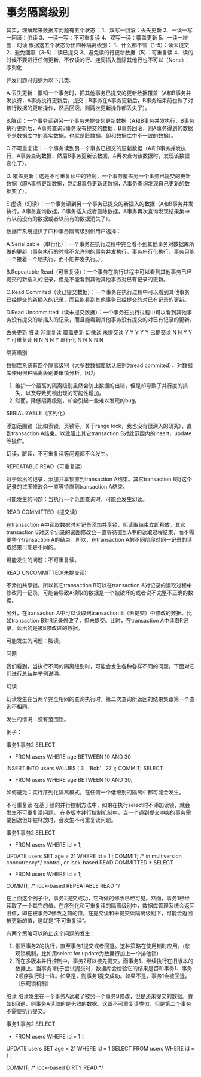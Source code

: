 # [事务隔离级别](http://blog.csdn.net/ocean1010/article/details/6548771)

其实，理解起来数据库问题有五个状态：
1、双写一回滚：丢失更新
2、一读一写一回滚：脏读
3、一读一写：不可重复读
4、双写一读：覆盖更新
5、一读一增删：幻读
根据这五个状态分出四种隔离级别：
1、什么都不管（1-5）：读未提交
2、避免回滚（3-5）：读已提交
3、避免读的行更新数据（5）：可重复读
4、读的时候不要进行任何更新，不仅读的行、连同插入删除其他行也不可以（None）：序列化

并发问题可归纳为以下几类:
 
A.丢失更新：撤销一个事务时，把其他事务已提交的更新数据覆盖（A和B事务并发执行，A事务执行更新后，提交；B事务在A事务更新后，B事务结束前也做了对该行数据的更新操作，然后回滚，则两次更新操作都丢失了）。

B.脏读：一个事务读到另一个事务未提交的更新数据（A和B事务并发执行，B事务执行更新后，A事务查询B事务没有提交的数据，B事务回滚，则A事务得到的数据不是数据库中的真实数据。也就是脏数据，即和数据库中不一致的数据）。

C.不可重复读：一个事务读到另一个事务已提交的更新数据（A和B事务并发执行，A事务查询数据，然后B事务更新该数据，A再次查询该数据时，发现该数据变化了）。

D. 覆盖更新：这是不可重复读中的特例，一个事务覆盖另一个事务已提交的更新数据（即A事务更新数据，然后B事务更新该数据，A事务查询发现自己更新的数据变了）。
 
E.虚读（幻读）：一个事务读到另一个事务已提交的新插入的数据（A和B事务并发执行，A事务查询数据，B事务插入或者删除数据，A事务再次查询发现结果集中有以前没有的数据或者以前有的数据消失了）。

数据库系统提供了四种事务隔离级别供用户选择：

A.Serializable（串行化）：一个事务在执行过程中完全看不到其他事务对数据库所做的更新（事务执行的时候不允许别的事务并发执行。事务串行化执行，事务只能一个接着一个地执行，而不能并发执行。）。

B.Repeatable Read（可重复读）：一个事务在执行过程中可以看到其他事务已经提交的新插入的记录，但是不能看到其他其他事务对已有记录的更新。

C.Read Commited（读已提交数据）：一个事务在执行过程中可以看到其他事务已经提交的新插入的记录，而且能看到其他事务已经提交的对已有记录的更新。

D.Read Uncommitted（读未提交数据）：一个事务在执行过程中可以看到其他事务没有提交的新插入的记录，而且能看到其他事务没有提交的对已有记录的更新。
 
丢失更新
脏读
非重复读
覆盖更新
幻像读
未提交读
Y
Y
Y
Y
Y
已提交读
N
N
Y
Y
Y
可重复读
N
N
N
N
Y
串行化
N
N
N
N
N

隔离级别
 
数据库系统有四个隔离级别（大多数数据库默认级别为read commited）。对数据库使用何种隔离级别要审慎分析，因为
1. 维护一个最高的隔离级别虽然会防止数据的出错，但是却导致了并行度的损失，以及导致死锁出现的可能性增加。
2. 然而，降低隔离级别，却会引起一些难以发现的bug。
 
SERIALIZABLE（序列化）
 
添加范围锁（比如表锁，页锁等，关于range lock，我也没有很深入的研究），直到transaction A结束。以此阻止其它transaction B对此范围内的insert，update等操作。
 
幻读，脏读，不可重复读等问题都不会发生。
 
REPEATABLE READ（可重复读）
 
对于读出的记录，添加共享锁直到transaction A结束。其它transaction B对这个记录的试图修改会一直等待直到transaction A结束。
 
可能发生的问题：当执行一个范围查询时，可能会发生幻读。
 
READ COMMITTED（提交读）
 
在transaction A中读取数据时对记录添加共享锁，但读取结束立即释放。其它transaction B对这个记录的试图修改会一直等待直到A中的读取过程结束，而不需要整个transaction A的结束。所以，在transaction A的不同阶段对同一记录的读取结果可能是不同的。
 
可能发生的问题：不可重复读。
 
READ UNCOMMITTED(未提交读)
 
不添加共享锁。所以其它transaction B可以在transaction A对记录的读取过程中修改同一记录，可能会导致A读取的数据是一个被破坏的或者说不完整不正确的数据。
 
另外，在transaction A中可以读取到transaction B（未提交）中修改的数据。比如transaction B对R记录修改了，但未提交。此时，在transaction A中读取R记录，读出的是被B修改过的数据。
 
可能发生的问题：脏读。
 
 
问题
 
我们看到，当执行不同的隔离级别时，可能会发生各种各样不同的问题。下面对它们进行总结并举例说明。
 
幻读
 
幻读发生在当两个完全相同的查询执行时，第二次查询所返回的结果集跟第一个查询不相同。
 
发生的情况：没有范围锁。
 
例子：
 
事务1	事务2
SELECT
 * FROM
users
WHERE
age BETWEEN
10
AND
30


INSERT
INTO
users VALUES
(
3
, 'Bob'
, 27
);
COMMIT;
SELECT
* FROM
users WHERE
age BETWEEN
10
AND
30;
 
 
如何避免：实行序列化隔离模式，在任何一个低级别的隔离中都可能会发生。
 
不可重复读
在基于锁的并行控制方法中，如果在执行select时不添加读锁，就会发生不可重复读问题。
在多版本并行控制机制中，当一个遇到提交冲突的事务需要回退但却被释放时，会发生不可重复读问题。
 
事务1	事务2
SELECT
* FROM
users WHERE
id = 1;


UPDATE
users SET
age = 21
WHERE
id = 1
;
COMMIT; /* in multiversion concurrency*/
   control, or lock-based READ COMMITTED *
SELECT
* FROM
users WHERE
id = 1;


COMMIT; /* lock-based REPEATABLE READ */
 
在上面这个例子中，事务2提交成功，它所做的修改已经可见。然而，事务1已经读取了一个其它的值。在序列化和可重复读的隔离级别中，数据库管理系统会返回旧值，即在被事务2修改之前的值。在提交读和未提交读隔离级别下，可能会返回被更新的值，这就是“不可重复读”。
 
有两个策略可以防止这个问题的发生：
1. 推迟事务2的执行，直至事务1提交或者回退。这种策略在使用锁时应用。(悲观锁机制，比如用select for update为数据行加上一个排他锁)
2. 而在多版本并行控制中，事务2可以被先提交。而事务1，继续执行在旧版本的数据上。当事务1终于尝试提交时，数据库会检验它的结果是否和事务1、事务2顺序执行时一样。如果是，则事务1提交成功。如果不是，事务1会被回退。（乐观锁机制）
 
脏读
脏读发生在一个事务A读取了被另一个事务B修改，但是还未提交的数据。假如B回退，则事务A读取的是无效的数据。这跟不可重复读类似，但是第二个事务不需要执行提交。 
 
事务1	事务2
SELECT
* FROM
users WHERE
id = 1；


UPDATE
users SET
age = 21
WHERE
id = 1
SELECT
FROM
users WHERE
id = 1；


COMMIT; /* lock-based DIRTY READ */


